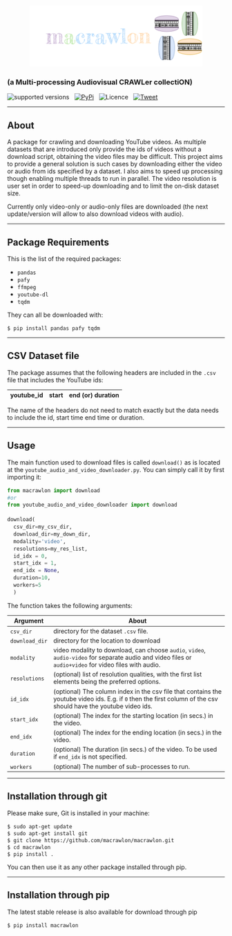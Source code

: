 <center>
  <img src="images/macralon_iconandtext.png" alt="text" width="400"/>
</center>

### (a Multi-processing Audiovisual CRAWLer collectiON)

![supported versions](https://img.shields.io/badge/python-3.x-brightgreen?style=for-the-badge&logo=python) &nbsp;  [![PyPi](https://img.shields.io/badge/pypi-yellow?style=for-the-badge&logo=pypi)](https://twitter.com/intent/tweet?text=dataset2database&video&to&sql&converter&url=https://github.com/alexandrosstergiou/dataset2database&hashtags=VideoConverter) &nbsp; ![Licence](https://img.shields.io/badge/licence-mit-gray?style=for-the-badge) &nbsp; [![Tweet](https://img.shields.io/badge/tweet-white?style=for-the-badge&logo=twitter)](https://twitter.com/intent/tweet?text=dataset2database&video&to&sql&converter&url=https://github.com/alexandrosstergiou/dataset2database&hashtags=VideoConverter)


----------------------
About
----------------------


A package for crawling and downloading YouTube videos. As multiple datasets that are introduced only provide the ids of videos without a download script, obtaining the video files may be difficult. This project aims to provide a general solution is such cases by downloading either the video or audio from ids specified by a dataset. I also aims to speed up processing though enabling multiple threads to run in parallel. The video resolution is user set in order to speed-up downloading and to limit the on-disk dataset size.

Currently only video-only or audio-only files are downloaded (the next update/version will allow to also download videos with audio).

----
Package Requirements
----
This is the list of the required packages:
- `pandas`
- `pafy`
- `ffmpeg`
- `youtube-dl`
- `tqdm`

They can all be downloaded with:
```
$ pip install pandas pafy tqdm
```

---
CSV Dataset file
---

The package assumes that the following headers are included in the `.csv` file that includes the YouTube ids:

| youtube_id | start | end (or) duration |
| ---------- | ------| ------------------|

The name of the headers do not need to match exactly but the data needs to include the id, start time end time or duration.


---
Usage
---

The main function used to download files is called `download()` as is located at the `youtube_audio_and_video_downloader.py`. You can simply call it by first importing it:
```python
from macrawlon import download
#or
from youtube_audio_and_video_downloader import download

download(
  csv_dir=my_csv_dir,
  download_dir=my_down_dir,
  modality='video',
  resolutions=my_res_list,
  id_idx = 0,
  start_idx = 1,
  end_idx = None,
  duration=10,
  workers=5
  )

```

The function takes the following arguments:

| Argument | About |
| ---- | ---- |
| `csv_dir` | directory for the dataset `.csv` file. |
| `download_dir` | directory for the location to download |
| `modality` | video modality to download, can choose `audio`, `video`, `audio-video` for separate audio and video files or `audio+video` for video files with audio. |
| `resolutions` | (optional) list of resolution qualities, with the first list elements being the preferred options. |
| `id_idx` | (optional) The column index in the csv file that contains the youtube video ids. E.g. if `0` then the first column of the csv should have the youtube video ids.|
| `start_idx` | (optional) The index for the starting location (in secs.) in the video.|
| `end_idx` | (optional) The index for the ending location (in secs.) in the video.|
| `duration` | (optional) The duration (in secs.) of the video. To be used if `end_idx` is not specified.|
| `workers` | (optional) The number of sub-processes to run.|


-------------------------
Installation through git
-------------------------

Please make sure, Git is installed in your machine:
```
$ sudo apt-get update
$ sudo apt-get install git
$ git clone https://github.com/macrawlon/macrawlon.git
$ cd macrawlon
$ pip install .
```

You can then use it as any other package installed through pip.

-------------------------
Installation through pip
-------------------------

The latest stable release is also available for download through pip
```
$ pip install macrawlon
```
